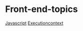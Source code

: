 # Front-end-topics

[Javascript](https://github.com/Dhanarajb/Front-end-topics/blob/main/0.Javascript%3F.md)
[Executioncontext](https://github.com/Dhanarajb/Front-end-topics/blob/main/1.ExecutionContext.md)
